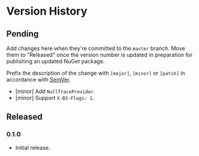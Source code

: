 # Version History

## Pending

Add changes here when they're committed to the `master` branch. Move them to "Released" once the version number
is updated in preparation for publishing an updated NuGet package.

Prefix the description of the change with `[major]`, `[minor]` or `[patch]` in accordance with [SemVer](http://semver.org).

* [minor] Add `NullTraceProvider`.
* [minor] Support `X-B3-Flags: 1`.

## Released

### 0.1.0

* Initial release.
